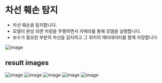 # 차선 훼손 탐지

- 차선 훼손을 탐지합니다.
- 모델이 완성 되면 차량을 주행하면서 카메라를 통해 모델을 실행합니다.
- 보수가 필요한 부분의 차선을 감지하고 그 위치의 메타데이터를 함께 저장합니다

![image](https://github.com/Masterjun12/Road_detection/blob/01095241143fb9af2a5b85bfde861bbd1e52c9c4/image.png)
## result images
![image](https://github.com/Masterjun12/Road_detection/blob/d416d2efbd0e613ad2f8410c1ffe71a34ee3f0e0/img1.png)
![image](https://github.com/Masterjun12/Road_detection/blob/d416d2efbd0e613ad2f8410c1ffe71a34ee3f0e0/img2.png)
![image](https://github.com/Masterjun12/Road_detection/blob/d416d2efbd0e613ad2f8410c1ffe71a34ee3f0e0/img3.png)
![image](https://github.com/Masterjun12/Road_detection/blob/d416d2efbd0e613ad2f8410c1ffe71a34ee3f0e0/img4.png)
![image](https://github.com/Masterjun12/Road_detection/blob/d416d2efbd0e613ad2f8410c1ffe71a34ee3f0e0/img5.png)
